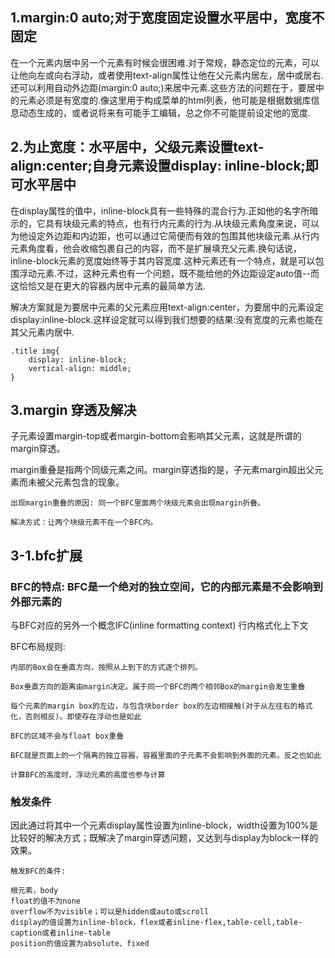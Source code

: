 ## 1.margin:0 auto;对于宽度固定设置水平居中，宽度不固定

在一个元素内居中另一个元素有时候会很困难.对于常规，静态定位的元素，可以让他向左或向右浮动，或者使用text-align属性让他在父元素内居左，居中或居右.还可以利用自动外边距(margin:0 auto;)来居中元素.这些方法的问题在于，要居中的元素必须是有宽度的.像这里用于构成菜单的html列表，他可能是根据数据库信息动态生成的，或者说将来有可能手工编辑，总之你不可能提前设定他的宽度.


## 2.为止宽度：水平居中，父级元素设置text-align:center;自身元素设置display: inline-block;即可水平居中

在display属性的值中，inline-block具有一些特殊的混合行为.正如他的名字所暗示的，它具有块级元素的特点，也有行内元素的行为.从块级元素角度来说，可以为他设定外边距和内边距，也可以通过它简便而有效的包围其他块级元素.从行内元素角度看，他会收缩包裹自己的内容，而不是扩展填充父元素.换句话说，inline-block元素的宽度始终等于其内容宽度.这种元素还有一个特点，就是可以包围浮动元素.不过，这种元素也有一个问题，既不能给他的外边距设定auto值--而这恰恰又是在更大的容器内居中元素的最简单方法.

解决方案就是为要居中元素的父元素应用text-align:center，为要居中的元素设定display:inline-block.这样设定就可以得到我们想要的结果:没有宽度的元素也能在其父元素内居中.

```
.title img{
    display: inline-block;
    vertical-align: middle;
}
```

## 3.margin 穿透及解决
子元素设置margin-top或者margin-bottom会影响其父元素，这就是所谓的margin穿透。

margin重叠是指两个同级元素之间。margin穿透指的是，子元素margin超出父元素而未被父元素包含的现象。
```
出现margin重叠的原因: 同一个BFC里面两个块级元素会出现margin折叠。

解决方式：让两个块级元素不在一个BFC内。
```
## 3-1.bfc扩展
###  BFC的特点: BFC是一个绝对的独立空间，它的内部元素是不会影响到外部元素的

与BFC对应的另外一个概念IFC(inline formatting context) 行内格式化上下文

BFC布局规则:
```
内部的Box会在垂直方向，按照从上到下的方式逐个排列。

Box垂直方向的距离由margin决定。属于同一个BFC的两个相邻Box的margin会发生重叠

每个元素的margin box的左边，与包含块border box的左边相接触(对于从左往右的格式化，否则相反)。即使存在浮动也是如此

BFC的区域不会与float box重叠

BFC就是页面上的一个隔离的独立容器，容器里面的子元素不会影响到外面的元素。反之也如此

计算BFC的高度时，浮动元素的高度也参与计算
```

### 触发条件
因此通过将其中一个元素display属性设置为inline-block，width设置为100%是比较好的解决方式；既解决了margin穿透问题，又达到与display为block一样的效果。
```
触发BFC的条件:

根元素，body
float的值不为none
overflow不为visible；可以是hidden或auto或scroll
display的值设置为inline-block，flex或者inline-flex,table-cell,table-caption或者inline-table
position的值设置为absolute、fixed
```
